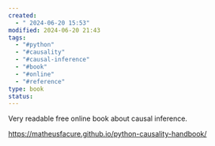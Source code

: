 ```yaml
---
created:
  - " 2024-06-20 15:53"
modified: 2024-06-20 21:43
tags:
  - "#python"
  - "#causality"
  - "#causal-inference"
  - "#book"
  - "#online"
  - "#reference"
type: book
status: 
---
```

Very readable free online book about causal inference.

https://matheusfacure.github.io/python-causality-handbook/